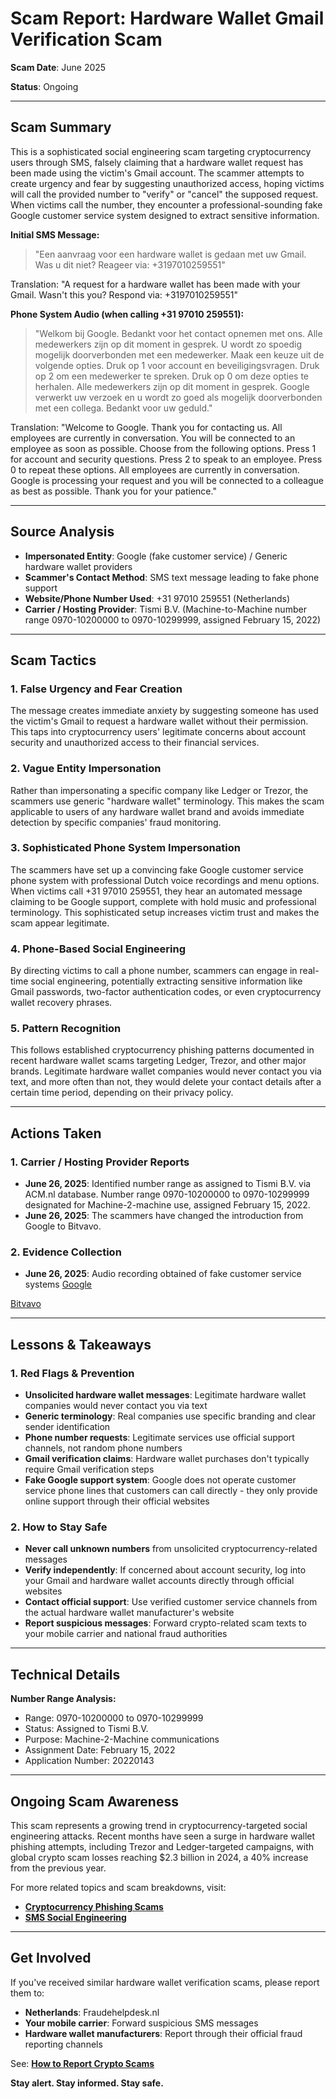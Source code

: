 # Scam Report: Hardware Wallet Gmail Verification Scam

**Scam Date**: June 2025  

**Status**: Ongoing

---

## Scam Summary  
This is a sophisticated social engineering scam targeting cryptocurrency users through SMS, falsely claiming that a hardware wallet request has been made using the victim's Gmail account. The scammer attempts to create urgency and fear by suggesting unauthorized access, hoping victims will call the provided number to "verify" or "cancel" the supposed request. When victims call the number, they encounter a professional-sounding fake Google customer service system designed to extract sensitive information.

**Initial SMS Message:**
> "Een aanvraag voor een hardware wallet is gedaan met uw Gmail. Was u dit niet? Reageer via: +3197010259551"

Translation: "A request for a hardware wallet has been made with your Gmail. Wasn't this you? Respond via: +3197010259551"

**Phone System Audio (when calling +31 97010 259551):**
> "Welkom bij Google. Bedankt voor het contact opnemen met ons. Alle medewerkers zijn op dit moment in gesprek. U wordt zo spoedig mogelijk doorverbonden met een medewerker. Maak een keuze uit de volgende opties. Druk op 1 voor account en beveiligingsvragen. Druk op 2 om een medewerker te spreken. Druk op 0 om deze opties te herhalen. Alle medewerkers zijn op dit moment in gesprek. Google verwerkt uw verzoek en u wordt zo goed als mogelijk doorverbonden met een collega. Bedankt voor uw geduld."

Translation: "Welcome to Google. Thank you for contacting us. All employees are currently in conversation. You will be connected to an employee as soon as possible. Choose from the following options. Press 1 for account and security questions. Press 2 to speak to an employee. Press 0 to repeat these options. All employees are currently in conversation. Google is processing your request and you will be connected to a colleague as best as possible. Thank you for your patience."

---

## Source Analysis  
- **Impersonated Entity**: Google (fake customer service) / Generic hardware wallet providers  
- **Scammer's Contact Method**: SMS text message leading to fake phone support  
- **Website/Phone Number Used**: +31 97010 259551 (Netherlands)  
- **Carrier / Hosting Provider**: Tismi B.V. (Machine-to-Machine number range 0970-10200000 to 0970-10299999, assigned February 15, 2022)

---

## Scam Tactics  
### 1. False Urgency and Fear Creation  
The message creates immediate anxiety by suggesting someone has used the victim's Gmail to request a hardware wallet without their permission. This taps into cryptocurrency users' legitimate concerns about account security and unauthorized access to their financial services.

### 2. Vague Entity Impersonation  
Rather than impersonating a specific company like Ledger or Trezor, the scammers use generic "hardware wallet" terminology. This makes the scam applicable to users of any hardware wallet brand and avoids immediate detection by specific companies' fraud monitoring.

### 3. Sophisticated Phone System Impersonation  
The scammers have set up a convincing fake Google customer service phone system with professional Dutch voice recordings and menu options. When victims call +31 97010 259551, they hear an automated message claiming to be Google support, complete with hold music and professional terminology. This sophisticated setup increases victim trust and makes the scam appear legitimate.

### 4. Phone-Based Social Engineering  
By directing victims to call a phone number, scammers can engage in real-time social engineering, potentially extracting sensitive information like Gmail passwords, two-factor authentication codes, or even cryptocurrency wallet recovery phrases.

### 5. Pattern Recognition
This follows established cryptocurrency phishing patterns documented in recent hardware wallet scams targeting Ledger, Trezor, and other major brands. Legitimate hardware wallet companies would never contact you via text, and more often than not, they would delete your contact details after a certain time period, depending on their privacy policy.

---
## Actions Taken  
### 1. Carrier / Hosting Provider Reports  
- **June 26, 2025**: Identified number range as assigned to Tismi B.V. via ACM.nl database. Number range 0970-10200000 to 0970-10299999 designated for Machine-2-machine use, assigned February 15, 2022.
- **June 26, 2025**: The scammers have changed the introduction from Google to Bitvavo.

### 2. Evidence Collection  
- **June 26, 2025**: Audio recording obtained of fake customer service systems
[Google](./google%20+3197010259551/Google.mp3)

[Bitvavo](./Bitvavo.mp3)


---

## Lessons & Takeaways  
### 1. Red Flags & Prevention  
- **Unsolicited hardware wallet messages**: Legitimate hardware wallet companies would never contact you via text
- **Generic terminology**: Real companies use specific branding and clear sender identification
- **Phone number requests**: Legitimate services use official support channels, not random phone numbers
- **Gmail verification claims**: Hardware wallet purchases don't typically require Gmail verification steps
- **Fake Google support system**: Google does not operate customer service phone lines that customers can call directly - they only provide online support through their official websites

### 2. How to Stay Safe  
- **Never call unknown numbers** from unsolicited cryptocurrency-related messages
- **Verify independently**: If concerned about account security, log into your Gmail and hardware wallet accounts directly through official websites
- **Contact official support**: Use verified customer service channels from the actual hardware wallet manufacturer's website
- **Report suspicious messages**: Forward crypto-related scam texts to your mobile carrier and national fraud authorities
---
## Technical Details  
**Number Range Analysis:**
- Range: 0970-10200000 to 0970-10299999
- Status: Assigned to Tismi B.V.
- Purpose: Machine-2-Machine communications
- Assignment Date: February 15, 2022
- Application Number: 20220143

---
## Ongoing Scam Awareness  
This scam represents a growing trend in cryptocurrency-targeted social engineering attacks. Recent months have seen a surge in hardware wallet phishing attempts, including Trezor and Ledger-targeted campaigns, with global crypto scam losses reaching $2.3 billion in 2024, a 40% increase from the previous year.

For more related topics and scam breakdowns, visit:  
- [**Cryptocurrency Phishing Scams**](../General/CryptoPhishing.md)  
- [**SMS Social Engineering**](../General/SMSScams.md)
---
## Get Involved  
If you've received similar hardware wallet verification scams, please report them to:
- **Netherlands**: Fraudehelpdesk.nl
- **Your mobile carrier**: Forward suspicious SMS messages
- **Hardware wallet manufacturers**: Report through their official fraud reporting channels

See: [**How to Report Crypto Scams**](../General/GetInvolved.md)

**Stay alert. Stay informed. Stay safe.**
